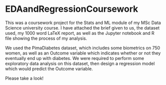 # EDAandRegressionCoursework

This was a coursework project for the Stats and ML module of my MSc Data Science university course. I have attached the brief given to us, the dataset used, my 1000 word LaTeX report, as well as the Jupyter notebook and R file showing the process of my analysis.

We used the PimaDiabetes dataset, which includes some biometrics on 750 women, as well as an Outcome variable which indicates whether or not they eventually end up with diabetes. We were required to perform some exploratory data analysis on this dataset, then design a regression model which would predict the Outcome variable. 

Please take a look!
